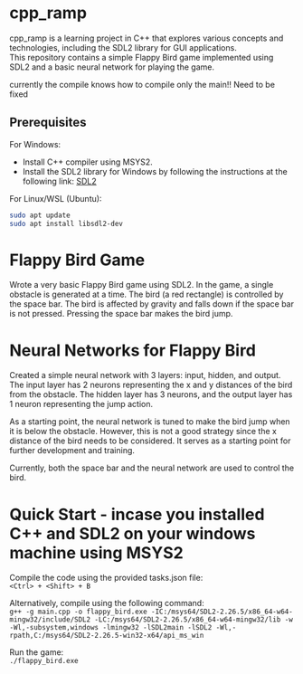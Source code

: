 # cpp_ramp
cpp_ramp is a learning project in C++ that explores various concepts and technologies, including the SDL2 library for GUI applications.  
This repository contains a simple Flappy Bird game implemented using SDL2 and a basic neural network for playing the game.  

currently the compile knows how to compile only the main!!
Need to be fixed
## Prerequisites

For Windows:  
- Install C++ compiler using MSYS2.
- Install the SDL2 library for Windows by following the instructions at the following link: [SDL2](https://github.com/libsdl-org/SDL/releases/tag/release-2.26.5)

For Linux/WSL (Ubuntu):
```bash
sudo apt update
sudo apt install libsdl2-dev
```


# Flappy Bird Game
Wrote a very basic Flappy Bird game using SDL2. In the game, a single obstacle is generated at a time. The bird (a red rectangle) is controlled by the space bar. The bird is affected by gravity and falls down if the space bar is not pressed. Pressing the space bar makes the bird jump.

# Neural Networks for Flappy Bird
Created a simple neural network with 3 layers: input, hidden, and output. The input layer has 2 neurons representing the x and y distances of the bird from the obstacle. The hidden layer has 3 neurons, and the output layer has 1 neuron representing the jump action.

As a starting point, the neural network is tuned to make the bird jump when it is below the obstacle. However, this is not a good strategy since the x distance of the bird needs to be considered. It serves as a starting point for further development and training.

Currently, both the space bar and the neural network are used to control the bird.


# Quick Start - incase you installed C++ and SDL2 on your windows machine using MSYS2
Compile the code using the provided tasks.json file:  
``` <Ctrl> + <Shift> + B ```

Alternatively, compile using the following command:  
```g++ -g main.cpp -o flappy_bird.exe -IC:/msys64/SDL2-2.26.5/x86_64-w64-mingw32/include/SDL2 -LC:/msys64/SDL2-2.26.5/x86_64-w64-mingw32/lib -w -Wl,-subsystem,windows -lmingw32 -lSDL2main -lSDL2 -Wl,-rpath,C:/msys64/SDL2-2.26.5-win32-x64/api_ms_win```

Run the game:  
```./flappy_bird.exe ```
